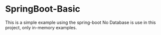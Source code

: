 # SpringBoot-Basic

This is a simple example using the spring-boot
No Database is use in this project, only in-memory
examples.
